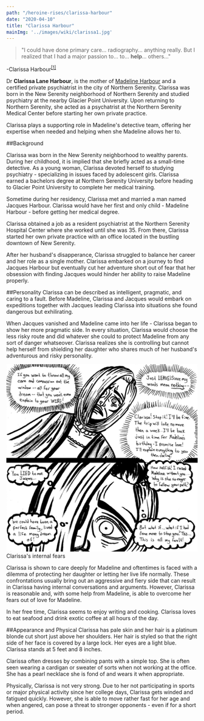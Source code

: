 ```yaml
---
path: "/heroine-rises/clarissa-harbour"
date: "2020-04-10"
title: "Clarissa Harbour"
mainImg: '../images/wiki/clarissa1.jpg'
---
```

<div class="char-quote">
<blockquote>
 "I could have done primary care... radiography... anything really. But I realized that I had a major passion to... to... <b>help</b>... others..."
</blockquote>
<p>-Clarissa Harbour<sup><a href="https://www.ezequielespinoza.com/heroine-rises/3/5">[1]</a></sup></p>
</div>

Dr **Clarissa Lane Harbour**, is the mother of [Madeline Harbour](https://www.ezequielespinoza.com/heroine-rises/madeline-harbour) and a certified private psychiatrist in the city of Northern Serenity. Clarissa was born in the New Serenity neighborhood of Northern Serenity and studied psychiatry at the nearby Glacier Point University. Upon returning to Northern Serenity, she acted as a psychatrist at the Northern Serenity Medical Center before starting her own private practice. 

Clarissa plays a supporting role in Madeline's detective team, offering her expertise when needed and helping when she Madeline allows her to.

##Background

Clarissa was born in the New Serenity neighborhood to wealthy parents. During her childhood, it is implied that she briefly acted as a small-time detective. As a young woman, Clarissa devoted herself to studying psychiatry - specializing in issues faced by adolescent girls. Clarissa earned a bachelors degree at Northern Serenity University before heading to Glacier Point University to complete her medical training. 

Sometime during her residency, Clarissa met and married a man named Jacques Harbour. Clarissa would have her first and only child - Madeline Harbour - before getting her medical degree.  

Clarissa obtained a job as a resident psychiatrist at the Northern Serenity Hospital Center where she worked until she was 35. From there, Clarissa started her own private practice with an office located in the bustling downtown of New Serenity.

After her husband's disapperance, Clarissa struggled to balance her career and her role as a single mother. Clarissa embarked on a journey to find Jacques Harbour but eventually cut her adventure short out of fear that her obsession with finding Jacques would hinder her ability to raise Madeline properly.

##Personality
Clarissa can be described as intelligent, pragmatic, and caring to a fault. Before Madeline, Clarissa and Jacques would embark on expeditions together with Jacques leading Clarissa into situations she found dangerous but exhilirating. 

When Jacques vanished and Madeline came into her life - Clarissa began to show her more pragmatic side. In every situation, Clarissa would choose the less risky route and did whatever she could to protect Madeline from any sort of danger whatseover. Clarissa realizes she is controlling but cannot help herself from shielding her daughter who shares much of her husband's adventurous and risky personality.

<div class="wiki-char-section-image">
<img src="../images/wiki/clarissa0.jpg" alt="Clarissa Harbour Episode"></img>
<figcaption>Clarissa's internal fears</figcaption>
</div>

Clarissa is shown to care deeply for Madeline and oftentimes is faced with a dilemma of protecting her daughter or letting her live life normally. These confrontations usually bring out an aggressive and fiery side that can result in Clarissa having internal conversations and arguments. However, Clarissa is reasonable and, with some help from Madeline, is able to overcome her fears out of love for Madeline.

In her free time, Clarissa seems to enjoy writing and cooking. Clarissa loves to eat seafood and drink exotic coffee at all hours of the day.

##Appearance and Physical
Clarissa has pale skin and her hair is a platinum blonde cut short just above her shoulders. Her hair is styled so that the right side of her face is covered by a large lock. Her eyes are a light blue. Clarissa stands at 5 feet and 8 inches.

Clarissa often dresses by combining pants with a simple top. She is often seen wearing a cardigan or sweater of sorts when not working at the office. She has a pearl necklace she is fond of and wears it when appropriate.

Physically, Clarissa is not very strong. Due to her not participating in sports or major physical activity since her college days, Clarissa gets winded and fatigued quickly. However, she is able to move rather fast for her age and when angered, can pose a threat to stronger opponents - even if for a short period.

